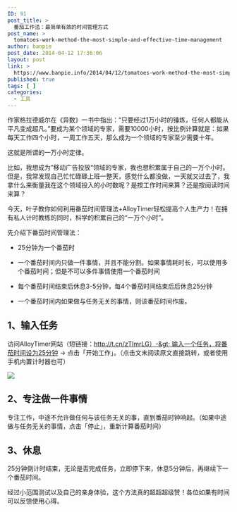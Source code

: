 ```yaml
---
ID: 91
post_title: >
  番茄工作法：最简单有效的时间管理方式
post_name: >
  tomatoes-work-method-the-most-simple-and-effective-time-management
author: banpie
post_date: 2014-04-12 17:36:06
layout: post
link: >
  https://www.banpie.info/2014/04/12/tomatoes-work-method-the-most-simple-and-effective-time-management/
published: true
tags: [ ]
categories:
  - 工具
---
```

作家格拉德威尔在《异数》一书中指出：“只要经过1万小时的锤炼，任何人都能从平凡变成超凡。”要成为某个领域的专家，需要10000小时，按比例计算就是：如果每天工作四个小时，一周工作五天，那么成为一个领域的专家至少需要十年。


这就是所谓的一万小时定律。

比如，我想成为”移动广告投放“领域的专家，我也想积累属于自己的一万个小时。但是，我常发现自己忙忙碌碌上班一整天，感觉什么都没做，一天就又过去了，我拿什么来衡量我在这个领域投入的小时数呢？是按工作时间来算？还是按阅读时间来算？

今天，叶子教你如何利用番茄时间管理法+AlloyTimer轻松提高个人生产力！在拥有私人计时教练的同时，科学的积累自己的“一万个小时”。

先介绍下番茄时间管理法：

*   25分钟为一个番茄时

*   一个番茄时间内只做一件事情，并且不能分割。如果事情耗时长，可以使用多个番茄时间；但是不可以多件事情使用一个番茄时间

*   每个番茄时间结束后休息3-5分钟，每4个番茄时间结束后后休息25分钟

*   一个番茄时间内如果做与任务无关的事情，则该番茄时间作废。

## 1、输入任务

访问AlloyTimer网站（短链接：http://t.cn/zTImrLG）-&gt; 输入一个任务，将番茄时间设为25分钟 -&gt; 点击「开始工作」。（点击文末阅读原文直接跳转，或者使用手机内置计时器也可）

![](http://mmbiz.qpic.cn/mmbiz/z3T1vlHdIXicyym0o9FV96icfdhoKDdD93CZkNfXFGqhVLlCAnW0EZibr1lxiaseo0QjGl8w3CPICgRwYpprcFndSQ/0)

## 2、专注做一件事情

专注工作，中途不允许做任何与该任务无关的事，直到番茄时钟响起。（如果中途做与任务无关的事情，点击「停止」，重新计算番茄时间）

## 3、休息

25分钟倒计时结束，无论是否完成任务，立即停下来，休息5分钟后，再继续下一个番茄时间。

经过小范围测试以及自己的亲身体验，这个方法真的超超超级赞！各位如果有时间可以反馈使用心得。